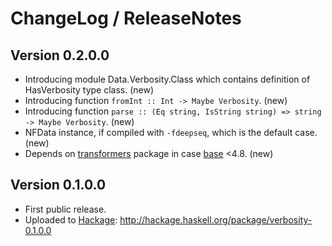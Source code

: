 # ChangeLog / ReleaseNotes


## Version 0.2.0.0

* Introducing module Data.Verbosity.Class which contains definition of
  HasVerbosity type class. (new)
* Introducing function `fromInt :: Int -> Maybe Verbosity`. (new)
* Introducing function
  `parse :: (Eq string, IsString string) => string -> Maybe Verbosity`. (new)
* NFData instance, if compiled with `-fdeepseq`, which is the default case.
  (new)
* Depends on [transformers][] package in case [base][] <4.8. (new)


## Version 0.1.0.0

* First public release.
* Uploaded to [Hackage][]: <http://hackage.haskell.org/package/verbosity-0.1.0.0>


[base]:
  http://hackage.haskell.org/package/base
  "base package on Hackage"
[Hackage]:
  http://hackage.haskell.org/
  "HackageDB (or just Hackage) is a collection of releases of Haskell packages."
[transformers]:
  http://hackage.haskell.org/package/transformers
  "transformers package on Hackage"
